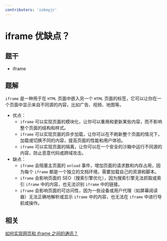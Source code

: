 ```yaml
---
contributors: 'isboyjc'
---
```


# iframe 优缺点？


## 题干

- iframe



## 题解

<!-- ::: details 点我查看题解 -->

`iframe` 是一种用于在 `HTML` 页面中嵌入另一个 `HTML` 页面的标签，它可以让你在一个页面中显示来自不同源的内容，比如广告、视频、地图等。

- 优点：
  - `iframe` 可以实现页面的模块化，让你可以重用和更新某些内容，而不影响整个页面的结构和样式。
  - `iframe` 可以实现页面的异步加载，让你可以在不刷新整个页面的情况下，加载或切换不同的内容，提高页面的性能和用户体验。
  - `iframe` 可以实现页面的隔离，让你可以在一个安全的沙箱中运行不同源的内容，防止恶意代码或跨域攻击。
- 缺点：
  - `iframe` 会阻塞主页面的 `onload` 事件，增加页面的请求数和内存占用，因为每个 `iframe` 都是一个独立的文档环境，需要加载自己的资源和脚本。
  - `iframe` 会影响页面的 SEO（搜索引擎优化），因为搜索引擎无法抓取或索引 `iframe` 中的内容，也无法识别 `iframe` 中的链接。
  - `iframe` 会影响页面的可访问性，因为一些设备或用户代理（如屏幕阅读器）无法正确地解析或显示 `iframe` 中的内容，也无法在 `iframe` 中进行导航或操作。


<!-- ::: -->



## 相关


[如何实现网页和 iframe 之间的通讯？](./020080_iframe_communication.md)
